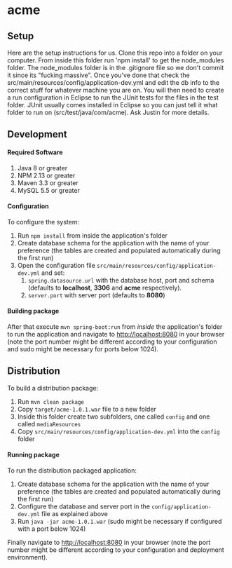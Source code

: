 # acme

## Setup
Here are the setup instructions for us. Clone this repo into a folder on your computer. From inside this folder run 'npm install' to get the node_modules folder. The node_modules folder is in the .gitignore file so we don't commit it since its "fucking massive". Once you've done that check the src/main/resources/config/application-dev.yml and edit the db info to the correct stuff for whatever machine you are on. You will then need to create a run configuration in Eclipse to run the JUnit tests for the files in the test folder. JUnit usually comes installed in Eclipse so you can just tell it what folder to run on (src/test/java/com/acme). Ask Justin for more details. 

## Development

#### Required Software

1. Java 8 or greater
2. NPM 2.13 or greater
3. Maven 3.3 or greater
4. MySQL 5.5 or greater

#### Configuration

To configure the system:

1. Run `npm install` from inside the application's folder
2. Create database schema for the application with the name of your preference (the tables are created and populated automatically during the first run)
3. Open the configuration file `src/main/resources/config/application-dev.yml` and set:
   1. `spring.datasource.url` with the database host, port and schema (defaults to **localhost**, **3306** and **acme** respectively).
   2. `server.port` with server port (defaults to **8080**)
#### Building package


After that execute `mvn spring-boot:run` from _inside_ the application's folder to run the application and navigate to [http://localhost:8080](http://localhost:8080) in your browser (note the port number might be different according to your configuration and sudo might be necessary for ports below 1024).

## Distribution

To build a distribution package:

1. Run `mvn clean package`
2. Copy `target/acme-1.0.1.war` file to a new folder
3. Inside this folder create two subfolders, one called `config` and one called `mediaResources`
4. Copy `src/main/resources/config/application-dev.yml` into the `config` folder

#### Running package

To run the distribution packaged application:

1. Create database schema for the application with the name of your preference (the tables are created and populated automatically during the first run)
2. Configure the database and server port in the `config/application-dev.yml` file as explained above
3. Run `java -jar acme-1.0.1.war` (sudo might be necessary if configured with a port below 1024)

Finally navigate to [http://localhost:8080](http://localhost:8080) in your browser (note the port number might be different according to your configuration and deployment environment).
